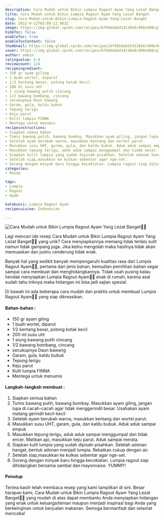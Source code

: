 ```yaml
---
description: Cara Mudah untuk Bikin Lumpia Ragout Ayam Yang Lezat Banget"
title: Cara Mudah untuk Bikin Lumpia Ragout Ayam Yang Lezat Banget
slug: Cara-Mudah-untuk-Bikin-Lumpia-Ragout-Ayam-Yang-Lezat-Banget
date: 2022-9-12T03:09:12.063Z
image: https://img-global.cpcdn.com/recipes/bf46bda6d14118e8/400x400cq70/photo.jpg
hideToc: false
enableToc: true
enableTocContent: false
thumbnail: https://img-global.cpcdn.com/recipes/bf46bda6d14118e8/400x400cq70/photo.jpg
cover: https://img-global.cpcdn.com/recipes/bf46bda6d14118e8/400x400cq70/photo.jpg
author: admin
ratingvalue: 4.8
reviewcount: 124
recipeingredient:
- 150 gr ayam giling
- 1 buah wortel, diparut
- 1/2 kentang besar, potong kotak kecil
- 200 ml susu uht
- 1 siung bawang putih cincang
- 1/2 bawang bombang, cincang
- secukupnya Daun bawang
- Garam, gula, kaldu bubuk
- Tepung terigu
- Keju parut
- Kulit lumpia FINNA
- Mentega untuk menumis
recipeinstructions:
- Siapkan semua bahan
- Tumis bawang putih, bawang bombay. Masukkan ayam giling, jangan lupa di cacah-cacah agar tidak menggerindil besar. Usahakan ayam matang gerindil kecil-kecil
- Setelah ayam berubah warna, masukkan kentang dan wortel parut.
- Masukkan susu UHT, garam, gula, dan kaldu bubuk. Aduk aduk sampai empuk
- Masukkan tepung terigu, aduk aduk sampai menggumpal dan tidak encer. Matikan api, masukkan keju parut. Aduk sampai merata.
- Siapkan kulit lumpia yang sudah dipisah-pisahkan. Setelah adonan hangat, bentuk adonan menjadi lumpia. Rekatkan cukup dengan air.
- Setelah siap,masukkan ke kulkas sebentar agar nge-set.
- Goreng dengan minyak baru hingga kecoklatan. Lumpia ragout siap dihidangkan bersama sambal dan mayonnaise. YUMMY!
categories:
- Resep

tags:
- Lumpia
- Ragout
- Ayam

katakunci: Lumpia Ragout Ayam
recipecuisine: Indonesian

---
```


![Cara Mudah untuk Bikin Lumpia Ragout Ayam Yang Lezat Banget👩‍🍳](https://img-global.cpcdn.com/recipes/bf46bda6d14118e8/400x400cq70/photo.jpg)

Lagi mencari ide resep Cara Mudah untuk Bikin Lumpia Ragout Ayam Yang Lezat Banget👩‍🍳 yang unik? Cara menyiapkannya memang tidak terlalu sulit namun tidak gampang juga. Jika keliru mengolah maka hasilnya tidak akan memuaskan dan justru cenderung tidak enak.

Banyak hal yang sedikit banyak mempengaruhi kualitas rasa dari Lumpia Ragout Ayam👩‍🍳, pertama dari jenis bahan, kemudian pemilihan bahan segar sampai cara membuat dan menghidangkannya. Tidak usah pusing kalau hendak menyiapkan Lumpia Ragout Ayam👩‍🍳 enak di rumah, karena asal sudah tahu triknya maka hidangan ini bisa jadi sajian spesial.

Di bawah ini ada beberapa cara mudah dan praktis untuk membuat Lumpia Ragout Ayam👩‍🍳 yang siap dikreasikan.

<!--inarticleads1-->

#### Bahan-bahan :

- 150 gr ayam giling
- 1 buah wortel, diparut
- 1/2 kentang besar, potong kotak kecil
- 200 ml susu uht
- 1 siung bawang putih cincang
- 1/2 bawang bombang, cincang
- secukupnya Daun bawang
- Garam, gula, kaldu bubuk
- Tepung terigu
- Keju parut
- Kulit lumpia FINNA
- Mentega untuk menumis

<!--inarticleads2-->

#### Langkah-langkah membuat :

1. Siapkan semua bahan
1. Tumis bawang putih, bawang bombay. Masukkan ayam giling, jangan lupa di cacah-cacah agar tidak menggerindil besar. Usahakan ayam matang gerindil kecil-kecil
1. Setelah ayam berubah warna, masukkan kentang dan wortel parut.
1. Masukkan susu UHT, garam, gula, dan kaldu bubuk. Aduk aduk sampai empuk
1. Masukkan tepung terigu, aduk aduk sampai menggumpal dan tidak encer. Matikan api, masukkan keju parut. Aduk sampai merata.
1. Siapkan kulit lumpia yang sudah dipisah-pisahkan. Setelah adonan hangat, bentuk adonan menjadi lumpia. Rekatkan cukup dengan air.
1. Setelah siap,masukkan ke kulkas sebentar agar nge-set.
1. Goreng dengan minyak baru hingga kecoklatan. Lumpia ragout siap dihidangkan bersama sambal dan mayonnaise. YUMMY!

#### Penutup

Terima kasih telah membaca resep yang kami tampilkan di sini. Besar harapan kami, Cara Mudah untuk Bikin Lumpia Ragout Ayam Yang Lezat Banget👩‍🍳 yang mudah di atas dapat membantu Anda menyiapkan hidangan yang enak untuk keluarga/teman maupun menjadi inspirasi bagi Anda yang berkeinginan untuk berjualan makanan. Semoga bermanfaat dan selamat mencoba!